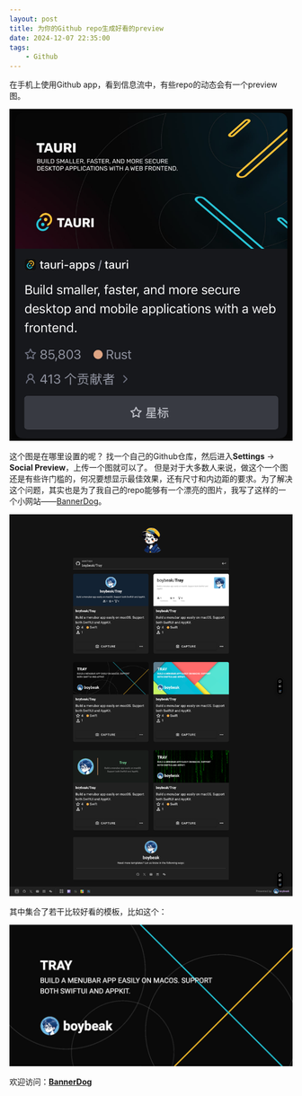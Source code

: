 ```yaml
---
layout: post
title: 为你的Github repo生成好看的preview
date: 2024-12-07 22:35:00
tags:
    - Github
---
```


在手机上使用Github app，看到信息流中，有些repo的动态会有一个preview图。
<!-- more -->
![BannerDog-repo](/assets/images/BannerDog-repo.png)

这个图是在哪里设置的呢？
找一个自己的Github仓库，然后进入**Settings** -> **Social Preview**，上传一个图就可以了。
但是对于大多数人来说，做这个一个图还是有些许门槛的，何况要想显示最佳效果，还有尺寸和内边距的要求。为了解决这个问题，其实也是为了我自己的repo能够有一个漂亮的图片，我写了这样的一个小网站——[BannerDog](https://banner-dog.vercel.app/)。

![website-capture](/assets/images/capture-banner-dog.png)

其中集合了若干比较好看的模板，比如这个：

![TrayBanner](/assets/images/Tray-banner.png)

欢迎访问：**[BannerDog](https://banner-dog.vercel.app/)**